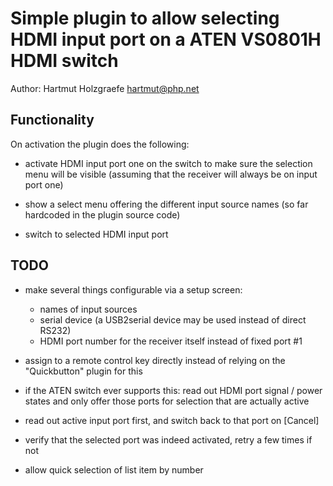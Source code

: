 Simple plugin to allow selecting HDMI input port on a ATEN VS0801H HDMI switch
==============================================================================

Author: Hartmut Holzgraefe <hartmut@php.net>


Functionality
-------------

On activation the plugin does the following:

* activate HDMI input port one on the switch to make sure the selection
  menu will be visible (assuming that the receiver will always be on
  input port one)

* show a select menu offering the different input source names
  (so far hardcoded in the plugin source code)

* switch to selected HDMI input port


TODO
----

* make several things configurable via a setup screen:
  * names of input sources
  * serial device (a USB2serial device may be used instead of direct RS232)
  * HDMI port number for the receiver itself instead of fixed port #1

* assign to a remote control key directly instead of relying on the 
  "Quickbutton" plugin for this

* if the ATEN switch ever supports this: read out HDMI port signal / power
  states and only offer those ports for selection that are actually active

* read out active input port first, and switch back to that port on [Cancel]

* verify that the selected port was indeed activated, retry a few times if not

* allow quick selection of list item by number


